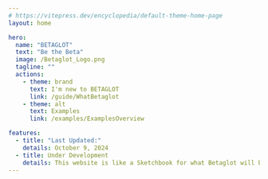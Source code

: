 ```yaml
---
# https://vitepress.dev/encyclopedia/default-theme-home-page
layout: home

hero:
  name: "BETAGLOT"
  text: "Be the Beta"
  image: /Betaglot_Logo.png
  tagline: ""
  actions:
    - theme: brand
      text: I'm new to BETAGLOT
      link: /guide/WhatBetaglot
    - theme: alt
      text: Examples
      link: /examples/ExamplesOverview

features:
  - title: "Last Updated:"
    details: October 9, 2024
  - title: Under Development
    details: This website is like a Sketchbook for what Betaglot will become
---
```


